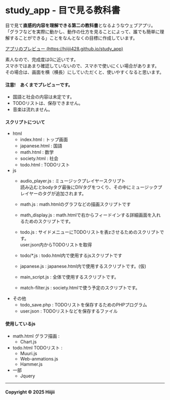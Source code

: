 # study_app - 目で見る教科書

目で見て**直感的内容を理解できる第二の教科書**となるようなウェブアプリ。  
「グラフなどを実際に動かし、動作の仕方を見ることによって、誰でも簡単に理解することができる」ことをなんとなくの目標に作成しています。

[アプリのプレビュー (https://hiijii428.github.io/study_app) ](https://hiijii428.github.io/study_app)

素人なので、完成度は0に近いです。  
スマホではあまり確認していないので、スマホで使いにくい場合があります。  
その場合は、画面を横（横長）にしていただくと、使いやすくなると思います。

#### **注意!　あくまでプレビューです。**
- 国語と社会の内容は未定です。
- TODOリストは、保存できません。
- 音楽は流れません。

#### スクリプトについて
- html
	- index.html : トップ画面
	- japanese.html : 国語
	- math.html : 数学
	- society.html : 社会
	- todo.html : TODOリスト
- js
	- audio_player.js : ミュージックプレイヤースクリプト  
	読み込むとbodyタグ最後にDIVタグをつくり、その中にミュージックプレイヤーのタグが追加されます。

	- math.js : math.htmlのグラフなどの描画スクリプトです

	- math_display.js : math.htmlで右からフィードインする詳細画面を入れるためのスクリプトです。

	- todo.js : サイドメニューにTODOリストを表zさせるためのスクリプトです。  
	user.json内からTODOリストを取得

	 - todo/*.js : todo.html内で使用するjsスクリプトです

	 - japanese.js : japanese.html内で使用するスクリプトです。(仮)

	 - main_script.js : 全体で使用するスクリプトです。

	- match-filter.js : society.htmlで使う予定のスクリプトです。
- その他
	- todo_save.php : TODOリストを保存するためのPHPプログラム
	- user.json : TODOリストなどを保存するファイル
#### 使用しているjs
- math.html グラフ描画 :
	- Chart.js
- todo.html TODOリスト :
	- Muuri.js
	- Web-anmations.js
	- Hammer.js
- 一部
	- Jquery


---
#### **Copyright © 2025 Hiijii**
